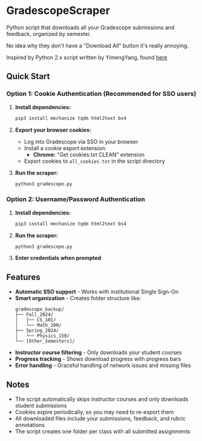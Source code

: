 # GradescopeScraper

Python script that downloads all your Gradescope submissions and feedback, organized by semester.

No idea why they don't have a "Download All" button it's really annoying.

Inspired by Python 2.x script written by YimengYang, found [here](https://github.com/YimengYang/gradescope)

## Quick Start

### Option 1: Cookie Authentication (Recommended for SSO users)

1. **Install dependencies:**
   ```bash
   pip3 install mechanize tqdm html2text bs4
   ```

2. **Export your browser cookies:**
   - Log into Gradescope via SSO in your browser
   - Install a cookie export extension:
     - **Chrome:** "Get cookies.txt CLEAN" extension
   - Export cookies to `all_cookies.txt` in the script directory

3. **Run the scraper:**
   ```bash
   python3 gradescope.py
   ```

### Option 2: Username/Password Authentication

1. **Install dependencies:**
   ```bash
   pip3 install mechanize tqdm html2text bs4
   ```

2. **Run the scraper:**
   ```bash
   python3 gradescope.py
   ```
   
3. **Enter credentials when prompted**

## Features

- **Automatic SSO support** - Works with institutional Single Sign-On
- **Smart organization** - Creates folder structure like:
  ```
  gradescope_backup/
  ├── Fall_2024/
  │   ├── CS_101/
  │   └── Math_200/
  ├── Spring_2024/
  │   └── Physics_150/
  └── [Other_Semesters]/
  ```
- **Instructor course filtering** - Only downloads your student courses
- **Progress tracking** - Shows download progress with progress bars
- **Error handling** - Graceful handling of network issues and missing files

## Notes

- The script automatically skips instructor courses and only downloads student submissions
- Cookies expire periodically, so you may need to re-export them
- All downloaded files include your submissions, feedback, and rubric annotations
- The script creates one folder per class with all submitted assignments
